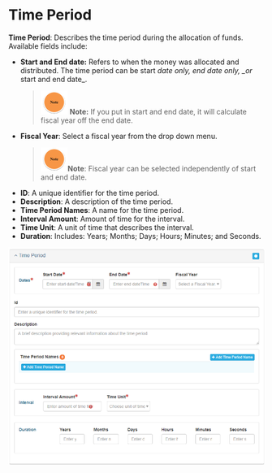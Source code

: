 # Time Period

**Time Period**: Describes the time period during the allocation of funds. Available fields include:

* **Start and End date:** Refers to when the money was allocated and distributed. The time period can be start _date only, end date only, \_or_ start and end date\_.
  > ![](/assets/note_small.png) **Note:** If you put in start and end date, it will calculate fiscal year off the end date.
* **Fiscal Year**: Select a fiscal year from the drop down menu.  
  > ![](/assets/note_small.png)**Note**: Fiscal year can be selected independently of start and end date.
* **ID**: A unique identifier for the time period.  
* **Description**: A description of the time period.  
* **Time Period Names**: A name for the time period.  
* **Interval Amount**: Amount of time for the interval.  
* **Time Unit**: A unit of time that describes the interval.  
* **Duration**: Includes: Years; Months; Days; Hours; Minutes; and Seconds.

![](/assets/time_period_window.png)

